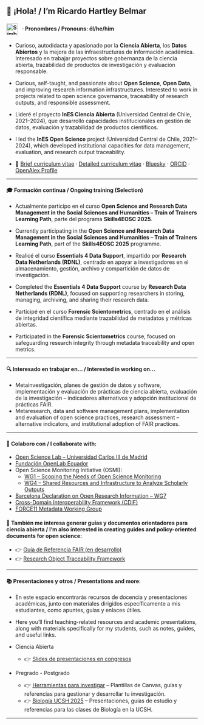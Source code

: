 ## 👋 ¡Hola! / I’m Ricardo Hartley Belmar 
#### <h4><img src="https://upload.wikimedia.org/wikipedia/commons/9/91/Neurodiversity_Symbol.svg" alt="Símbolo de neurodiversidad" width="30" style="vertical-align: middle; margin-right: 8px;" /> · Pronombres / Pronouns: él/he/him</h4>

- Curioso, autodidacta y apasionado por la **Ciencia Abierta**, los **Datos Abiertos** y la mejora de las infraestructuras de información académica. Interesado en trabajar proyectos sobre gobernanza de la ciencia abierta, trazabilidad de productos de investigación y evaluación responsable.  
- Curious, self-taught, and passionate about **Open Science**, **Open Data**, and improving research information infrastructures. Interested to work in projects related to open science governance, traceability of research outputs, and responsible assessment.

- Lideré el proyecto **InES Ciencia Abierta** (Universidad Central de Chile, 2021–2024), que desarrolló capacidades institucionales en gestión de datos, evaluación y trazabilidad de productos científicos.  
- I led the **InES Open Science** project (Universidad Central de Chile, 2021–2024), which developed institutional capacities for data management, evaluation, and research output traceability.

- 📄 [Brief curriculum vitae](https://docs.google.com/document/d/1S3UwXP_em17aMeoEodq1xexQ-PgyJBeP9n3v2gxIx3g/edit?usp=sharing) · [Detailed curriculum vitae](https://docs.google.com/document/d/1a3fn09eBj47QuD2CmCYOhYb-eeu5DEeHKggPJnGZW1w/edit?usp=share_link) · [Bluesky](https://bsky.app/profile/ricardohartley.bsky.social) · [ORCID](https://orcid.org/0000-0002-2544-587X) · [OpenAlex Profile](https://openalex.org/A5077204313)

---

#### 🎓 Formación continua / Ongoing training (Selection)

- Actualmente participo en el curso **Open Science and Research Data Management in the Social Sciences and Humanities – Train of Trainers Learning Path**, parte del programa **Skills4EOSC 2025**.  
- Currently participating in the **Open Science and Research Data Management in the Social Sciences and Humanities – Train of Trainers Learning Path**, part of the **Skills4EOSC 2025** programme.

- Realicé el curso **Essentials 4 Data Support**, impartido por **Research Data Netherlands (RDNL)**, centrado en apoyar a investigadores en el almacenamiento, gestión, archivo y compartición de datos de investigación.  
- Completed the **Essentials 4 Data Support** course by **Research Data Netherlands (RDNL)**, focused on supporting researchers in storing, managing, archiving, and sharing their research data.

- Participé en el curso **Forensic Scientometrics**, centrado en el análisis de integridad científica mediante trazabilidad de metadatos y métricas abiertas.  
- Participated in the **Forensic Scientometrics** course, focused on safeguarding research integrity through metadata traceability and open metrics.

---

#### 🔍 Interesado en trabajar en... / Interested in working on...

- Metainvestigación, planes de gestión de datos y software, implementación y evaluación de prácticas de ciencia abierta, evaluación de la investigación – indicadores alternativos y adopción institucional de prácticas FAIR.  
- Metaresearch, data and software management plans, implementation and evaluation of open science practices, research assessment – alternative indicators, and institutional adoption of FAIR practices.

---

#### 🔭 Colaboro con / I collaborate with:  

  - [Open Science Lab – Universidad Carlos III de Madrid](https://opensciencelab.uc3m.es)  
  - [Fundación OpenLab Ecuador](https://openlab.ec)  
  - Open Science Monitoring Initiative (OSMI):  
    - [WG1 – Scoping the Needs of Open Science Monitoring](https://open-science-monitoring.org/working-groups/wg1-scoping-the-needs-of-open-science-monitoring/)  
    - [WG4 – Shared Resources and Infrastructure to Analyze Scholarly Outputs](https://open-science-monitoring.org/working-groups/wg4-shared-resources-and-infrastructure-to-analyze-scholarly-outputs/)  
  - [Barcelona Declaration on Open Research Information – WG7](https://barcelona-declaration.org)
  - [Cross-Domain Interoperability Framework (CDIF)](https://worldfair-project.eu/cdif/)  
  - [FORCE11 Metadata Working Group](https://force11.org)

#### 🧾 También me interesa generar guías y documentos orientadores para ciencia abierta / I’m also interested in creating guides and policy-oriented documents for open science:

- 👉 [Guía de Referencia FAIR (en desarrollo)](https://github.com/ricnadamas/docs/blob/main/FAIR/GuiaReferencia.md)  
- 👉 [Research Object Traceability Framework](https://github.com/ricnadamas/docs/blob/main/OpenScience/traceabilityda.md)

---

#### 📚 Presentaciones y otros / Presentations and more:

- En este espacio encontrarás recursos de docencia y presentaciones académicas, junto con materiales dirigidos específicamente a mis estudiantes, como apuntes, guías y enlaces útiles.  
- Here you’ll find teaching-related resources and academic presentations, along with materials specifically for my students, such as notes, guides, and useful links.

- Ciencia Abierta
  - 👉 [Slides de presentaciones en congresos](https://osf.io/cdv93/files/osfstorage?view_only=)  

- Pregrado - Postgrado
  - 👉 [Herramientas para investigar](https://sites.google.com/view/eilein/referenciando-usables/para-investigar) – Plantillas de Canvas, guías y referencias para gestionar y desarrollar tu investigación.
  - 👉 [Biología UCSH 2025](https://sites.google.com/view/eilein/referenciando-usables/biolog%C3%ADa-ucsh-2025) – Presentaciones, guías de estudio y referencias para las clases de Biología en la UCSH.
 
---
